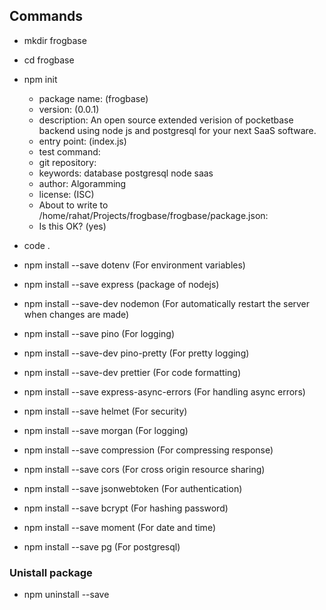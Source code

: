 ## Commands

- mkdir frogbase
- cd frogbase
- npm init
  - package name: (frogbase)
  - version: (0.0.1)
  - description: An open source extended verision of pocketbase backend using node js and postgresql for your next SaaS software.
  - entry point: (index.js)
  - test command:
  - git repository:
  - keywords: database postgresql node saas
  - author: Algoramming
  - license: (ISC)
  - About to write to /home/rahat/Projects/frogbase/frogbase/package.json:
  - Is this OK? (yes)
- code .

- npm install --save dotenv (For environment variables)
- npm install --save express (package of nodejs)
- npm install --save-dev nodemon (For automatically restart the server when changes are made)
- npm install --save pino (For logging)
- npm install --save-dev pino-pretty (For pretty logging)
- npm install --save-dev prettier (For code formatting)
- npm install --save express-async-errors (For handling async errors)
- npm install --save helmet (For security)
- npm install --save morgan (For logging)
- npm install --save compression (For compressing response)
- npm install --save cors (For cross origin resource sharing)
- npm install --save jsonwebtoken (For authentication)
- npm install --save bcrypt (For hashing password)
- npm install --save moment (For date and time)
- npm install --save pg (For postgresql)

### Unistall package

- npm uninstall --save <package-name>
